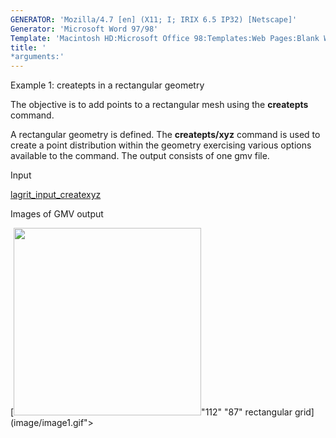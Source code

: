 ```yaml
---
GENERATOR: 'Mozilla/4.7 [en] (X11; I; IRIX 6.5 IP32) [Netscape]'
Generator: 'Microsoft Word 97/98'
Template: 'Macintosh HD:Microsoft Office 98:Templates:Web Pages:Blank Web Page'
title: '
*arguments:'
---
```


 Example 1: createpts in a rectangular geometry

  The objective is to add points to a rectangular mesh using the
  **createpts** command.
 
  A rectangular geometry is defined. The **createpts/xyz** command is
  used to create a point distribution within the geometry exercising
  various options available to the command. The output consists of one
  gmv file.

 Input

  [lagrit\_input\_createxyz](../lagrit_input_createxyz)


 Images of GMV output

  [<img height="300" width="300" src="https://lanl.github.io/docs/assets/images/image1tn.gif">"112" "87" rectangular
  grid](image/image1.gif">
